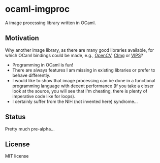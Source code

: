 # ocaml-imgproc

A image processing library written in OCaml.

## Motivation

Why another image library, as there are many good libraries available, for which OCaml bindings could be made, e.g., [OpenCV](http://opencv.org/), [CImg](http://cimg.eu/) or [VIPS](http://www.vips.ecs.soton.ac.uk/index.php?title=VIPS)?

* Programming in OCaml is fun!
* There are always features I am missing in existing libraries or prefer to behave differently.
* I would like to show that image processing can be done in a functional programming language with decent performance (If you take a closer look at the source, you will see that I'm cheating, there is plenty of imperative code like for loops).
* I certainly suffer from the NIH (not invented here) syndrome...

## Status

Pretty much pre-alpha...

## License

MIT license

